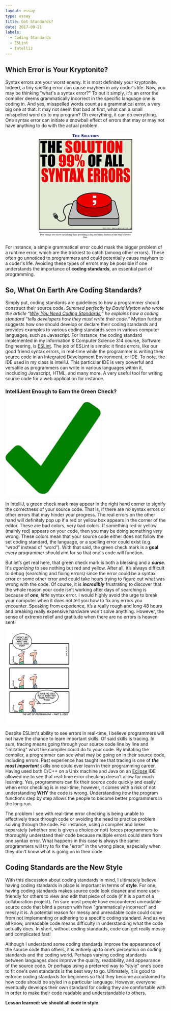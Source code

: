```yaml
---
layout: essay
type: essay
title: Got Standards?
date: 2017-09-21
labels:
  - Coding Standards
  - ESLint
  - IntelliJ
---
```


## Which Error is Your Kryptonite?

Syntax errors are your worst enemy. It is most definitely your kryptonite. Indeed, a tiny spelling error can cause mayhem in any coder's life. Now, you may be thinking "what's a syntax error?" To put it simply, it's an error the compiler deems grammatically incorrect in the specific language one is coding in. And yes, misspelled words count as a grammatical error, a very big one at that. It may not seem that bad at first, what can a small misspelled word do to my program? Oh everything, it can do everything. One syntax error can initiate a snowball effect of errors that may or may not have anything to do with the actual problem.
 
 <p align="center">
   <img class="ui rounded image" width="300" src="../images/syntaxerrorsolution.png">
 </p>
 
 For instance, a simple grammatical error could mask the bigger problem of a runtime error, which are the trickiest to catch (among other errors). These often go unnoticed to programmers and could potentially cause mayhem to a coder's life. Avoiding these types of errors may be possible if one understands the importance of **coding standards**, an essential part of programming. 

## So, What On Earth Are Coding Standards?

Simply put, coding standards are guidelines to how a programmer should construct their source
code. *Summed perfectly by David Mytton who wrote the article
“[Why You Need Coding Standards](https://www.sitepoint.com/coding-standards/),” he explains how a 
 coding standard “tells developers how they must write their code.”* Mytton further suggests how one should develop or declare their coding standards and provides examples 
to various coding standards seen in various computer languages, such as Javascript. For instance, the 
coding standard implemented in my Information & Computer Science 314 course, Software Engineering, is [ESLint](https://eslint.org/docs/about/).
The job of ESLint is simple: it finds errors, like our good friend syntax errors, in real-time while the 
programmer is writing their source code in an Integrated Development Environment, or IDE. To note, the IDE used in my class is IntelliJ. This particular IDE is very powerful and versatile as programmers can write in various languages within it, inccluding Javascript, HTML, and many more. A very useful tool for writing source code for a web application for instance. 

### IntelliJent Enough to Earn the Green Check?

<img class="ui left floated tiny rounded image" width="300" src="../images/greencheckmark.png">

In IntelliJ, a green check mark may appear in the right hand corner to signify the correctness of your source code. That is, if there are no syntax errors or other errors that may hinder your progress. The real errors on the other hand will definitely pop up if a red or yellow box appears in the corner of the editor. These are bad colors, very bad colors. If something red or yellow (mainly red) appears on your code, then you may be doing something *very* wrong. These colors mean that your source code either does not follow the set coding standard, the language, or a spelling error could exist (e.g. “wrod” 
instead of “word”). With that said, the green check mark is a **goal** every programmer should aim for so that one's code will function.    

But let’s get real here, that green check mark is both a blessing and a **_curse_**. It's *agonizing* to see nothing but red and yellow. After all, it’s always difficult to debug (searching and fixing errors) since the error could be a syntax error or some other error and could take hours trying to figure out what was wrong with the code. Of course, it is **_incredibly_** frustrating to discover that the whole reason your code isn’t working after days of searching is because of **_one_**, *little* syntax error. I would highly avoid the urge to break your computer when it does not tell you how to fix any errors you encounter. Speaking from experience, it’s a really rough and long 48 hours and breaking really expensive hardware won't solve anything. However, the sense of extreme relief and gratitude when there are no errors is heaven sent! 

<img class="ui right floated medium rounded image" height="300" src="../images/comic.jpg">

Despite ESLint's ability to see errors in real-time, I believe programmers will not have the chance to learn important skills. Of said skills is tracing. In sum, tracing means going through your source code line by line and "imitating" what the compiler could do to your code. By imitating the compiler, a programmer can see what may be going on in their source code, including errors. Past experience has taught me that tracing is one of **_the most important_** skills one could ever learn in their programming career. Having used both C/C++ on a Unix machine and Java on an [Eclipse](https://eclipse.org/ide/) IDE allowed me to see that real-time error checking doesn’t allow for much learning. Yes, programmers can fix their source code quickly and easily when error checking is in real-time, however, it comes with a risk of not understanding **WHY** the code is wrong. Understanding *how* the program functions step by step allows the people to become better programmers in the long run. 

The problem I see with real-time error checking is being unable to effectively trace through code or avoiding the need to practice problem solving through the code. For instance, using a compiler and linker separately (whether one is given a choice or not) forces programmers to thoroughly understand their code because multiple errors could stem from one syntax error. What happens in this case is always the same: programmers will try to fix the "error" in the wrong place, especially when they don't know what is going on in their code.   

## Coding Standards are the New Style

With this discussion about coding standards in mind, I ultimately believe having coding 
standards in place is important in terms of **style**. For one, having coding standards makes source code look cleaner and more user-friendly for others to view and edit that piece of code 
(if it is a part of a collaboration project). I’m sure most people have encountered unreadable source 
code that blind a person with how "grammatically incorrect" and messy it is. A potential reason for messy and unreadable code could come from not 
implementing or adhering to a specific coding standard. And as we all know, unreadable code 
means difficulty in understanding what the code actually does. In short, without coding 
standards, code can get really messy and complicated fast!

Although I understand some coding standards improve the appearance of the source code than others, it is entirely up to one’s perception on coding standards and the coding world. Perhaps varying coding standards between languages *does* improve the quality, readability, and appearance of the source code. Or perhaps using a preferred way to "style" one’s code to fit one's own standards is the best way to go. Ultimately, it is good to enforce coding standards for beginners so that they become 
accustomed to how code should be styled in a particular language. However, everyone eventually develops their own standard for coding they are comfortable with in order to make their code readable and understandable to others. 

**Lesson learned: we should all code in style.**
